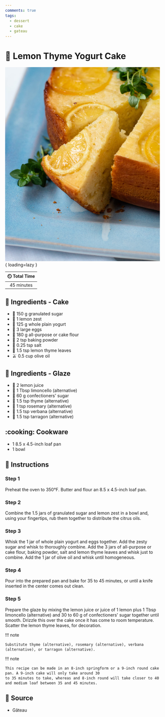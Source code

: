 ```yaml
---
comments: true
tags:
  - dessert
  - cake
  - gateau
---
```

# :cake: Lemon Thyme Yogurt Cake

![Lemon Thyme Yogurt Cake][1]{ loading=lazy }

| :timer_clock: Total Time |
|:-----------------------: |
| 45 minutes |

## :salt: Ingredients - Cake

- :candy: 150 g granulated sugar
- :lemon: 1 lemon zest
- :microbe: 125 g whole plain yogurt
- :egg: 3 large eggs
- :ear_of_rice: 180 g all-purpose or cake flour
- :dash: 2 tsp baking powder
- :salt: 0.25 tsp salt
- :herb: 1.5 tsp lemon thyme leaves
- :olive: 0.5 cup olive oil

## :salt: Ingredients - Glaze

- :lemon: 2 lemon juice
- :lemon: 1 Tbsp limoncello (alternative)
- :candy: 60 g confectioners' sugar
- :herb: 1.5 tsp thyme (alternative)
- :herb: 1 tsp rosemary (alternative)
- :herb: 1.5 tsp verbana (alternative)
- :herb: 1.5 tsp tarragon (alternative)

## :cooking: Cookware

- 1 8.5 x 4.5-inch loaf pan
- 1 bowl

## :pencil: Instructions

### Step 1

Preheat the oven to 350°F. Butter and flour an 8.5 x 4.5-inch loaf pan.

### Step 2

Combine the 1.5 jars of granulated sugar and lemon zest in a bowl and, using your fingertips, rub them together to
distribute the citrus oils.

### Step 3

Whisk the 1 jar of whole plain yogurt and eggs together. Add the zesty sugar and whisk to thoroughly combine. Add the 3
jars of all-purpose or cake flour, baking powder, salt and lemon thyme leaves and whisk just to combine. Add the 1 jar
of olive oil and whisk until homogeneous.

### Step 4

Pour into the prepared pan and bake for 35 to 45 minutes, or until a knife inserted in the center comes out clean.

### Step 5

Prepare the glaze by mixing the lemon juice or juice of 1 lemon plus 1 Tbsp limoncello (alternative) and 30 to 60 g of
confectioners' sugar together until smooth. Drizzle this over the cake once it has come to room temperature. Scatter the
lemon thyme leaves, for decoration.

!!! note

    Substitute thyme (alternative), rosemary (alternative), verbana (alternative), or tarragon (alternative).

!!! note

    This recipe can be made in an 8-inch springform or a 9-inch round cake pan. A 9-inch cake will only take around 30
    to 35 minutes to take, whereas and 8-inch round will take closer to 40 and medium loaf between 35 and 45 minutes.

## :link: Source

- Gâteau

[1]: <../../assets/images/lemon-thyme-yogurt-cake.jpg>
